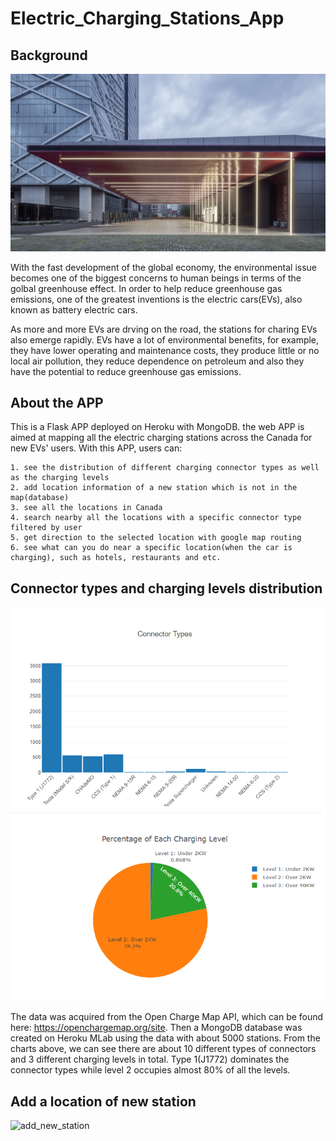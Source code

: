 # Electric_Charging_Stations_App

## Background

![Charging-stations-Demo](Electric_Charging_Stations/static/img/ChargingStation.jpg)

With the fast development of the global economy, the environmental issue becomes one of the biggest concerns to human beings in terms of the golbal greenhouse effect. In order to help reduce greenhouse gas emissions, one of the greatest inventions is the electric cars(EVs), also known as battery electric cars.

As more and more EVs are drving on the road, the stations for charing EVs also emerge rapidly. EVs have a lot of environmental benefits, for example, they have lower operating and maintenance costs, they produce little or no local air pollution, they reduce dependence on petroleum and also they have the potential to reduce greenhouse gas emissions.

## About the APP

This is a Flask APP deployed on Heroku with MongoDB. the web APP is aimed at mapping all the electric charging stations across the Canada for new EVs' users. With this APP, users can:

    1. see the distribution of different charging connector types as well as the charging levels
    2. add location information of a new station which is not in the map(database)
    3. see all the locations in Canada
    4. search nearby all the locations with a specific connector type filtered by user
    5. get direction to the selected location with google map routing
    6. see what can you do near a specific location(when the car is charging), such as hotels, restaurants and etc.

## Connector types and charging levels distribution

![Connector-types-distribution](Electric_Charging_Stations/static/img/connector_types_and_levels.PNG)

The data was acquired from the Open Charge Map API, which can be found here: https://openchargemap.org/site. Then a MongoDB database was created on Heroku MLab using the data with about 5000 stations. From the charts above, we can see there are about 10 different types of connectors and 3 different charging levels in total. Type 1(J1772) dominates the connector types while level 2 occupies almost 80% of all the levels.

## Add a location of new station

![add_new_station](https://openchargemap.org/site)